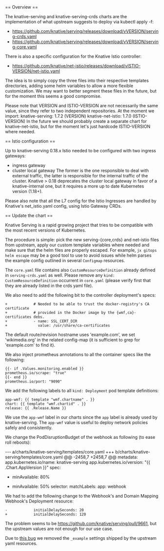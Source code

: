 == Overview ==

The knative-serving and knative-serving-crds charts are the implementation of
what upstream suggests to deploy via kubectl apply -f:
- https://github.com/knative/serving/releases/download/vVERSION/serving-crds.yaml
- https://github.com/knative/serving/releases/download/vVERSION/serving-core.yaml

There is also a specific configuration for the Knative Istio controller:
- https://github.com/knative/net-istio/releases/download/vISTIO-VERSION/net-istio.yaml

The idea is to simply copy the three files into their respective templates directories,
adding some helm variables to allow a more flexible customization.
We may want to better segment these files in the future, but for the moment this
seems a good compromise.

Please note that VERSION and ISTIO-VERSION are not necessarily the same value,
since they refer to two independent repositories. At the moment we import:
knative-serving: 1.7.2 (VERSION)
knative-net-istio: 1.7.0 (ISTIO-VERSION)
In the future we should probably create a separate chart for knative-net-istio,
but for the moment let's just hardcode ISTIO-VERSION where needed.

== Istio configuration ==

Up to knative-serving 0.18.x Istio needed to be configured with two ingress
gateways:
- ingress gateway
- cluster local gateway
The former is the one responsible to deal with external traffic, the latter
is responsible for the internal traffic of the cluster. Knative > 0.18
deprecates the cluster local gateway in favor of a knative-internal one,
but it requires a more up to date Kubernetes version (1.18+).

Please also note that all the L7 config for the Istio Ingresses are handled
by Knative's net_istio.yaml config, using Istio Gateway CRDs.

== Update the chart ==

Knative Serving is a rapid growing project that tries to be compatible with
the most recent versions of Kubernetes.

The procedure is simple: pick the new serving-{core,crds} and net-istio files
from upstream, apply our custom template variables where needed and make sure
that the helm files are properly escaped. For example, `jx gitops helm escape`
may be a good tool to use to avoid issues while helm parses the example
config outlined in several `Configmap` resources.

The `core.yaml` file contains also `CustomResourceDefinition` already defined
in `serving-crds.yaml` as well. Please remove any
`kind: CustomResourceDefinition` occurrent in `core.yaml` (please verify first
that they are already listed in the crds yaml file).

We also need to add the following bit to the controller deployment's specs:
```
+            # Needed to be able to trust the docker-registry's CA certificate
+            # provided in the Docker image by the {wmf,ca}-certificates debs.
+            - name: SSL_CERT_DIR
+              value: /usr/share/ca-certificates
```
The default route/revision hostname uses 'example.com', we set 'wikimedia.org'
in the related config-map (it is sufficient to grep for 'example.com' to find it).

We also inject prometheus annotations to all the container specs like the following:
```
{{- if .Values.monitoring.enabled }}
prometheus.io/scrape: "true"
{{- end }}
prometheus.io/port: "9090"
```

We add the following labels to all `kind: Deployment` pod template definitions:
```
app-wmf: {{ template "wmf.chartname" . }}
chart: {{ template "wmf.chartid" . }}
release: {{ .Release.Name }}
```
We use the `app-wmf` label in our charts since the `app` label is already used
by knative-serving. The `app-wmf` value is useful to deploy network policies
safely and consistently.

We change the PodDisruptionBudget of the webhook as following (to ease roll reboots):

--- a/charts/knative-serving/templates/core.yaml
+++ b/charts/knative-serving/templates/core.yaml
@@ -2458,7 +2458,7 @@ metadata:
     app.kubernetes.io/name: knative-serving
     app.kubernetes.io/version: "{{ .Chart.AppVersion }}"
 spec:
-  minAvailable: 80%
+  minAvailable: 50%
   selector:
     matchLabels:
       app: webhook


We had to add the following change to the Webhook's and Domain Mapping Webhook's
Deployment resource:
```
-            initialDelaySeconds: 20
+            initialDelaySeconds: 120
```
The problem seems to be https://github.com/knative/serving/pull/9661, but
the upstream values are not enough for our use case.

Due to [this bug](https://github.com/knative/serving/issues/8211) we removed
the `_example` settings shipped by the upstream yaml resources.
